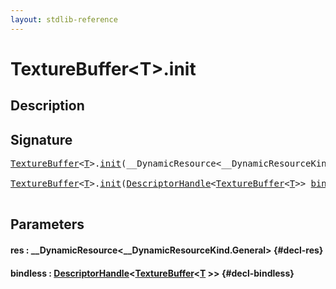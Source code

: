 ```yaml
---
layout: stdlib-reference
---
```


# TextureBuffer\<T\>\.init

## Description





## Signature 

<pre>
<a href="/stdlib-reference/types/texturebuffer-07/index" class="code_type">TextureBuffer</a>&lt;<a href="/stdlib-reference/types/texturebuffer-07/index#typeparam-T" class="code_type">T</a>&gt;.<a href="/stdlib-reference/types/texturebuffer-07/init">init</a>(__DynamicResource&lt;__DynamicResourceKind.General&gt; <a href="/stdlib-reference/types/texturebuffer-07/init#decl-res" class="code_param">res</a>);

<a href="/stdlib-reference/types/texturebuffer-07/index" class="code_type">TextureBuffer</a>&lt;<a href="/stdlib-reference/types/texturebuffer-07/index#typeparam-T" class="code_type">T</a>&gt;.<a href="/stdlib-reference/types/texturebuffer-07/init">init</a>(<a href="/stdlib-reference/types/descriptorhandle-0a/index" class="code_type">DescriptorHandle</a>&lt;<a href="/stdlib-reference/types/texturebuffer-07/index" class="code_type">TextureBuffer</a>&lt;<a href="/stdlib-reference/types/texturebuffer-07/index#typeparam-T" class="code_type">T</a>&gt;&gt; <a href="/stdlib-reference/types/texturebuffer-07/init#decl-bindless" class="code_param">bindless</a>);

</pre>

## Parameters

#### res  : \_\_DynamicResource\<\_\_DynamicResourceKind\.General\> {#decl-res}
#### bindless  : [DescriptorHandle](/stdlib-reference/types/descriptorhandle-0a/index)\<[TextureBuffer](/stdlib-reference/types/texturebuffer-07/index)\<[T](/stdlib-reference/types/texturebuffer-07/index#typeparam-T) \>\> {#decl-bindless}

